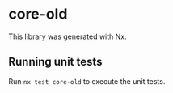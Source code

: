 # core-old

This library was generated with [Nx](https://nx.dev).

## Running unit tests

Run `nx test core-old` to execute the unit tests.
